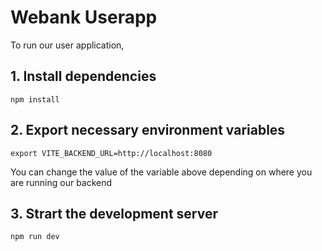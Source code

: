 # Webank Userapp

To run our user application, 

## 1. Install dependencies
```
npm install
```

## 2. Export necessary environment variables
```
export VITE_BACKEND_URL=http://localhost:8080
```
You can change the value of the variable above depending on where you are running our backend 

## 3. Strart the development server
```
npm run dev
```

